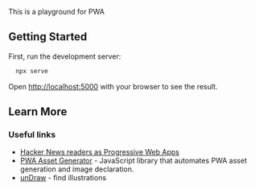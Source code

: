 This is a playground for PWA

## Getting Started

First, run the development server:

```bash
  npx serve
```

Open [http://localhost:5000](http://localhost:5000) with your browser to see the result.

## Learn More

### Useful links

- [Hacker News readers as Progressive Web Apps](https://hnpwa.com)
- [PWA Asset Generator](https://github.com/onderceylan/pwa-asset-generator) - JavaScript library that automates PWA asset generation and image declaration.
- [unDraw](https://undraw.co/illustrations) - find illustrations
